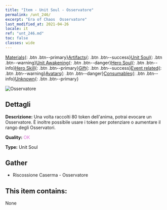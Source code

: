 ```yaml
---
title: "Item - Unit Soul - Osservatore"
permalink: /unt_246/
excerpt: "Era of Chaos  Osservatore"
last_modified_at: 2021-04-26
locale: it
ref: "unt_246.md"
toc: false
classes: wide
---
```

 [Materials](/ItemsIT/){: .btn .btn--primary}[Artifacts](/ItemsIT/Artifacts/){: .btn .btn--success}[Unit Soul](/ItemsIT/UnitSoul/){: .btn .btn--warning}[Unit Awakening](/ItemsIT/UnitAwakening/){: .btn .btn--danger}[Hero Soul](/ItemsIT/HeroSoul/){: .btn .btn--info}[Hero Skill](/ItemsIT/HeroSkill/){: .btn .btn--primary}[Gift](/ItemsIT/Gift/){: .btn .btn--success}[Event related](/ItemsIT/Events/){: .btn .btn--warning}[Avatars](/ItemsIT/Avatars/){: .btn .btn--danger}[Consumables](/ItemsIT/Consumables/){: .btn .btn--info}[Unknown](/ItemsIT/Unknown/){: .btn .btn--primary}

 ![Osservatore](/images/u/ti_xieyan.jpg)

## Dettagli
 **Descrizione:** Una volta raccolti 80 token dell'anima, potrai evocare un Osservatore. È inoltre possibile usare i token per potenziare o aumentare il rango degli Osservatori.

 **Quality:** <span style="color: #DA70D6">OK</span>

 **Type:** Unit Soul

## Gather

*    Riscossione Caserma - Osservatore 

## This item contains:

  None

